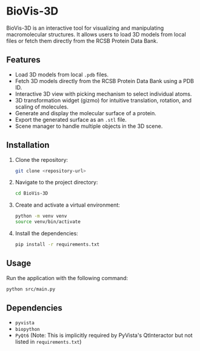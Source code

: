 # BioVis-3D

BioVis-3D is an interactive tool for visualizing and manipulating macromolecular structures. It allows users to load 3D models from local files or fetch them directly from the RCSB Protein Data Bank.

## Features

-   Load 3D models from local `.pdb` files.
-   Fetch 3D models directly from the RCSB Protein Data Bank using a PDB ID.
-   Interactive 3D view with picking mechanism to select individual atoms.
-   3D transformation widget (gizmo) for intuitive translation, rotation, and scaling of molecules.
-   Generate and display the molecular surface of a protein.
-   Export the generated surface as an `.stl` file.
-   Scene manager to handle multiple objects in the 3D scene.

## Installation

1.  Clone the repository:
    ```bash
    git clone <repository-url>
    ```
2.  Navigate to the project directory:
    ```bash
    cd BioVis-3D
    ```
3.  Create and activate a virtual environment:
    ```bash
    python -m venv venv
    source venv/bin/activate
    ```
4.  Install the dependencies:
    ```bash
    pip install -r requirements.txt
    ```

## Usage

Run the application with the following command:

```bash
python src/main.py
```

## Dependencies

-   `pyvista`
-   `biopython`
-   `PyQt6` (Note: This is implicitly required by PyVista's QtInteractor but not listed in `requirements.txt`)
